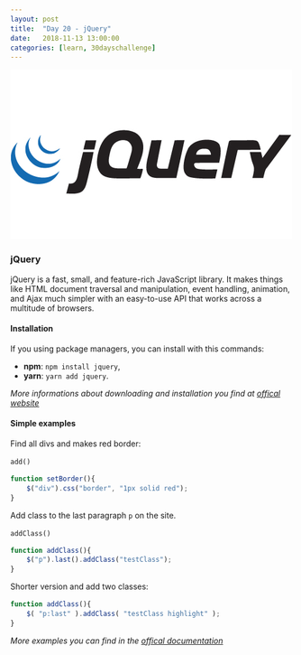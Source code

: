 ```yaml
---
layout: post
title:  "Day 20 - jQuery"
date:   2018-11-13 13:00:00
categories: [learn, 30dayschallenge]
---
```


![jquery](/assets/jquery.jpg)

### jQuery

jQuery is a fast, small, and feature-rich JavaScript library. It makes things like HTML document traversal and manipulation, event handling, animation, and Ajax much simpler with an easy-to-use API that works across a multitude of browsers. 

#### Installation

If you using package managers, you can install with this commands:

- **npm**: `npm install jquery`,
- **yarn**: `yarn add jquery`.

*More informations about downloading and installation you find at [offical website](https://jquery.com/download/)*

#### Simple examples

Find all divs and makes red border:

`add()`

```javascript
function setBorder(){
    $("div").css("border", "1px solid red");
}
```

Add class to the last paragraph `p` on the site.

`addClass()`

```javascript
function addClass(){
    $("p").last().addClass("testClass");
}
```

Shorter version and add two classes:

```javascript
function addClass(){
    $( "p:last" ).addClass( "testClass highlight" );
}
```

*More examples you can find in the [offical documentation](https://api.jquery.com/)*